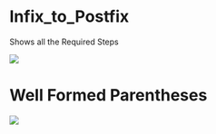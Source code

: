 # Infix_to_Postfix
Shows all the Required Steps


![](https://github.com/Sudhanshu1304/Infix_to_Postfix/blob/main/Image/Output2.png)


# Well Formed Parentheses 

![](https://github.com/Sudhanshu1304/Infix_to_Postfix/blob/main/Image/Well.png)
